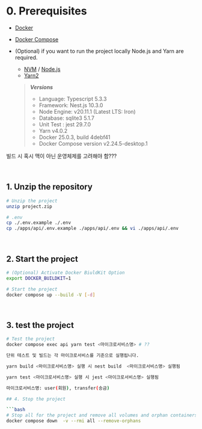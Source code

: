 # 0. Prerequisites

- [Docker](https://www.docker.com/products/docker-desktop)

- [Docker Compose](https://docs.docker.com/compose/install/)

- (Optional) if you want to run the project locally Node.js and Yarn are required.

  - [NVM](https://github.com/nvm-sh/nvm) / [Node.js](https://nodejs.org/ko/download/)
  - [Yarn2](https://yarnpkg.com/getting-started/install)

  > _**Versions**_
  >
  > - Language: Typescript 5.3.3
  > - Framework: Nest.js 10.3.0
  > - Node Engine: v20.11.1 (Latest LTS: Iron)
  > - Database: sqlite3 5.1.7
  > - Unit Test : jest 29.7.0
  > - Yarn v4.0.2
  > - Docker 25.0.3, build 4debf41
  > - Docker Compose version v2.24.5-desktop.1

빌드 시 혹시 맥이 아닌 운영체제를 고려해야 함???

<br>

## 1. Unzip the repository

```bash
# Unzip the project
unzip project.zip

# .env
cp ./.env.example ./.env
cp ./apps/api/.env.example ./apps/api/.env && vi ./apps/api/.env
```

<br>

## 2. Start the project

```bash
# (Optional) Activate Docker BiuldKit Option
export DOCKER_BUILDKIT=1

# Start the project
docker compose up --build -V [-d]
```

<br>

## 3. test the project

````bash
# Test the project
docker compose exec api yarn test <마이크로서비스명> # ??

단위 테스트 및 빌드는 각 마이크로서비스를 기준으로 실행됩니다.

yarn build <마이크로서비스명> 실행 시 nest build  <마이크로서비스명> 실행됨

yarn test <마이크로서비스명> 실행 시 jest <마이크로서비스명> 실행됨

마이크로서비스명: user(회원), transfer(송금)

## 4. Stop the project

```bash
# Stop all for the project and remove all volumes and orphan containers
docker compose down  -v --rmi all --remove-orphans
````

<br>
